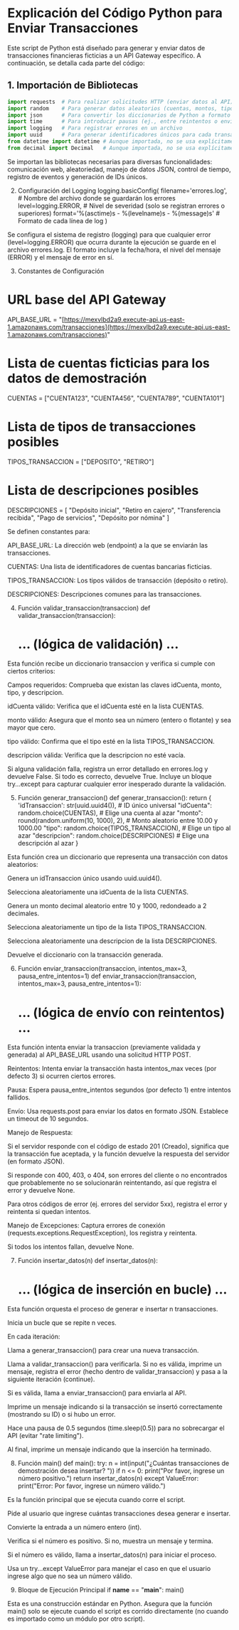 # Explicación del Código Python para Enviar Transacciones

Este script de Python está diseñado para generar y enviar datos de transacciones financieras ficticias a un API Gateway específico. A continuación, se detalla cada parte del código:

## 1. Importación de Bibliotecas

```python
import requests  # Para realizar solicitudes HTTP (enviar datos al API)
import random    # Para generar datos aleatorios (cuentas, montos, tipos, descripciones)
import json      # Para convertir los diccionarios de Python a formato JSON
import time      # Para introducir pausas (ej., entre reintentos o envíos)
import logging   # Para registrar errores en un archivo
import uuid      # Para generar identificadores únicos para cada transacción
from datetime import datetime # Aunque importada, no se usa explícitamente en el código final
from decimal import Decimal   # Aunque importada, no se usa explícitamente en el código final
```

Se importan las bibliotecas necesarias para diversas funcionalidades: comunicación web, aleatoriedad, manejo de datos JSON, control de tiempo, registro de eventos y generación de IDs únicos.

2. Configuración del Logging
logging.basicConfig(
    filename='errores.log',      # Nombre del archivo donde se guardarán los errores
    level=logging.ERROR,         # Nivel de severidad (solo se registran errores o superiores)
    format='%(asctime)s - %(levelname)s - %(message)s' # Formato de cada línea de log
)

Se configura el sistema de registro (logging) para que cualquier error (level=logging.ERROR) que ocurra durante la ejecución se guarde en el archivo errores.log. El formato incluye la fecha/hora, el nivel del mensaje (ERROR) y el mensaje de error en sí.

3. Constantes de Configuración
# URL base del API Gateway
API_BASE_URL = "[https://mexvlbd2a9.execute-api.us-east-1.amazonaws.com/transacciones](https://mexvlbd2a9.execute-api.us-east-1.amazonaws.com/transacciones)"

# Lista de cuentas ficticias para los datos de demostración
CUENTAS = ["CUENTA123", "CUENTA456", "CUENTA789", "CUENTA101"]

# Lista de tipos de transacciones posibles
TIPOS_TRANSACCION = ["DEPOSITO", "RETIRO"]

# Lista de descripciones posibles
DESCRIPCIONES = [
    "Depósito inicial",
    "Retiro en cajero",
    "Transferencia recibida",
    "Pago de servicios",
    "Depósito por nómina"
]

Se definen constantes para:

API_BASE_URL: La dirección web (endpoint) a la que se enviarán las transacciones.

CUENTAS: Una lista de identificadores de cuentas bancarias ficticias.

TIPOS_TRANSACCION: Los tipos válidos de transacción (depósito o retiro).

DESCRIPCIONES: Descripciones comunes para las transacciones.

4. Función validar_transaccion(transaccion)
def validar_transaccion(transaccion):
    # ... (lógica de validación) ...

Esta función recibe un diccionario transaccion y verifica si cumple con ciertos criterios:

Campos requeridos: Comprueba que existan las claves idCuenta, monto, tipo, y descripcion.

idCuenta válido: Verifica que el idCuenta esté en la lista CUENTAS.

monto válido: Asegura que el monto sea un número (entero o flotante) y sea mayor que cero.

tipo válido: Confirma que el tipo esté en la lista TIPOS_TRANSACCION.

descripcion válida: Verifica que la descripcion no esté vacía.

Si alguna validación falla, registra un error detallado en errores.log y devuelve False. Si todo es correcto, devuelve True. Incluye un bloque try...except para capturar cualquier error inesperado durante la validación.

5. Función generar_transaccion()
def generar_transaccion():
    return {
        'idTransaccion': str(uuid.uuid4()), # ID único universal
        "idCuenta": random.choice(CUENTAS),  # Elige una cuenta al azar
        "monto": round(random.uniform(10, 1000), 2), # Monto aleatorio entre 10.00 y 1000.00
        "tipo": random.choice(TIPOS_TRANSACCION),  # Elige un tipo al azar
        "descripcion": random.choice(DESCRIPCIONES) # Elige una descripción al azar
    }

Esta función crea un diccionario que representa una transacción con datos aleatorios:

Genera un idTransaccion único usando uuid.uuid4().

Selecciona aleatoriamente una idCuenta de la lista CUENTAS.

Genera un monto decimal aleatorio entre 10 y 1000, redondeado a 2 decimales.

Selecciona aleatoriamente un tipo de la lista TIPOS_TRANSACCION.

Selecciona aleatoriamente una descripcion de la lista DESCRIPCIONES.

Devuelve el diccionario con la transacción generada.

6. Función enviar_transaccion(transaccion, intentos_max=3, pausa_entre_intentos=1)
def enviar_transaccion(transaccion, intentos_max=3, pausa_entre_intentos=1):
    # ... (lógica de envío con reintentos) ...

Esta función intenta enviar la transaccion (previamente validada y generada) al API_BASE_URL usando una solicitud HTTP POST.

Reintentos: Intenta enviar la transacción hasta intentos_max veces (por defecto 3) si ocurren ciertos errores.

Pausa: Espera pausa_entre_intentos segundos (por defecto 1) entre intentos fallidos.

Envío: Usa requests.post para enviar los datos en formato JSON. Establece un timeout de 10 segundos.

Manejo de Respuesta:

Si el servidor responde con el código de estado 201 (Creado), significa que la transacción fue aceptada, y la función devuelve la respuesta del servidor (en formato JSON).

Si responde con 400, 403, o 404, son errores del cliente o no encontrados que probablemente no se solucionarán reintentando, así que registra el error y devuelve None.

Para otros códigos de error (ej. errores del servidor 5xx), registra el error y reintenta si quedan intentos.

Manejo de Excepciones: Captura errores de conexión (requests.exceptions.RequestException), los registra y reintenta.

Si todos los intentos fallan, devuelve None.

7. Función insertar_datos(n)
def insertar_datos(n):
    # ... (lógica de inserción en bucle) ...

Esta función orquesta el proceso de generar e insertar n transacciones.

Inicia un bucle que se repite n veces.

En cada iteración:

Llama a generar_transaccion() para crear una nueva transacción.

Llama a validar_transaccion() para verificarla. Si no es válida, imprime un mensaje, registra el error (hecho dentro de validar_transaccion) y pasa a la siguiente iteración (continue).

Si es válida, llama a enviar_transaccion() para enviarla al API.

Imprime un mensaje indicando si la transacción se insertó correctamente (mostrando su ID) o si hubo un error.

Hace una pausa de 0.5 segundos (time.sleep(0.5)) para no sobrecargar el API (evitar "rate limiting").

Al final, imprime un mensaje indicando que la inserción ha terminado.

8. Función main()
def main():
    try:
        n = int(input("¿Cuántas transacciones de demostración desea insertar? "))
        if n <= 0:
            print("Por favor, ingrese un número positivo.")
            return
        insertar_datos(n)
    except ValueError:
        print("Error: Por favor, ingrese un número válido.")

Es la función principal que se ejecuta cuando corre el script.

Pide al usuario que ingrese cuántas transacciones desea generar e insertar.

Convierte la entrada a un número entero (int).

Verifica si el número es positivo. Si no, muestra un mensaje y termina.

Si el número es válido, llama a insertar_datos(n) para iniciar el proceso.

Usa un try...except ValueError para manejar el caso en que el usuario ingrese algo que no sea un número válido.

9. Bloque de Ejecución Principal
if __name__ == "__main__":
    main()

Esta es una construcción estándar en Python. Asegura que la función main() solo se ejecute cuando el script es corrido directamente (no cuando es importado como un módulo por otro script).
